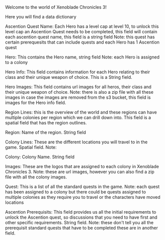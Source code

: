  Welcome to the world of Xenoblade Chronicles 3!

 Here you will find a data dictionary

 Ascention Quest Name: Each Hero has a level cap at level 10, to unlock this level cap an Ascention Quest needs to be completed, this field will contain each ascention quest name, this field is a string field
 Note: this quest has certain prerequesits that can include quests and each Hero has 1 Ascention quest

 Hero: This contains the Hero name, string field
 Note: each Hero is assigned to a colony

 Hero Info: This field contains information for each Hero relating to their class and their unique weapon of choice. This is a String field.

 Hero Images: This field contains url images for all heros, their class and their unique weapon of choice.
 Note: there is also a zip file with all these images in case the images are removed from the s3 bucket, this field is images for the Hero info field.

 Region Lines: this is the overview of the world and these regions can have multiple colonies per region which we can drill down into. This field is a spatial field that has the region outlines.

 Region: Name of the region. String field

 Colony Lines: These are the different locations you will travel to in the game. Spatial field.
 Note: 

 Colony: Colony Name. String field

 Images: These are the logos that are assigned to each colony in Xenoblade Chronicles 3.
 Note: these are url images, however you can also find a zip file with all the colony images.

 Quest: This is a list of all the standard quests in the game.
 Note: each quest has been assigned to a colony but there could be quests assigned to multiple colonies as they require you to travel or the characters have moved locations

Ascention Prerequisits: This field provides us all the initial requirements to unlock the Ascention quest, so discussions that you need to have first and other specific requirements. String field.
Note: these don't tell you all the prerequisit standard quests that have to be completed these are in another field.
 

 

 

